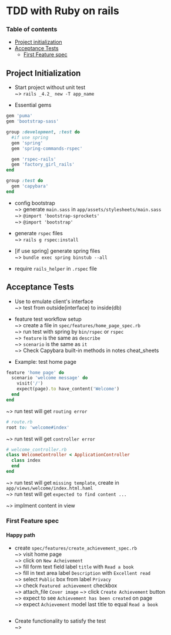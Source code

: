 # TDD with Ruby on rails  

### Table of contents  
* [Project initialization](#project-initialization)
* [Acceptance Tests](#acceptance-tests)
  * [First Feature spec](#first-feature-spec)

## Project Initialization  
* Start project without unit test  
~> `rails _4.2_ new -T app_name`  

* Essential gems  
```ruby
gem 'puma'
gem 'bootstrap-sass'

group :development, :test do
  #if use spring
  gem 'spring'
  gem 'spring-commands-rspec'

  gem 'rspec-rails'
  gem 'factory_girl_rails'
end

group :test do
  gem 'capybara'
end
```

* config bootstrap  
~> generate `main.sass` in `app/assets/stylesheets/main.sass`  
~> `@import 'bootstrap-sprockets'`  
~> `@import 'bootstrap'`  

* generate `rspec` files  
~> `rails g rspec:install`  

* [if use spring] generate spring files  
~> `bundle exec spring binstub --all`  

* require `rails_helper` in `.rspec` file  

## Acceptance Tests  
* Use to emulate client's interface  
~> test from outside(interface) to inside(db)  

* feature test workflow setup  
~> create a file in `spec/features/home_page_spec.rb`  
~> run test with spring by `bin/rspec` or `rspec`   
~> `feature` is the same as `describe`  
~> `scenario` is the same as `it`  
~> Check Capybara built-in methods in notes cheat_sheets  
* Example: test home page  
```ruby
feature 'home page' do
  scenario 'welcome message' do
    visit('/')
    expect(page).to have_content('Welcome')
  end
end
```

~> run test will get `routing error`  
```ruby
# route.rb
root to: 'welcome#index'
```

~> run test will get `controller error`  
```ruby
# welcome_controller.rb
class WelcomeController < ApplicationController
  class index
  end
end
```

~> run test will get `missing template`, create in `app/views/welcome/index.html.haml`  
~> run test will get `expected to find content ...`  

~> implment content in view  

### First Feature spec  
#### Happy path  
* create `spec/features/create_achievement_spec.rb`  
~> visit home page  
~> click on `New Acheivement`  
~> fill form text field label `title` with `Read a book`  
~> fill in text area label `Description` with `Excellent read`  
~> select `Public` box from label `Privacy`  
~> check `Featured achievement` checkbox  
~> attach_file `Cover image`
~> click `Create Achievement` button  
~> expect to see `Achievement has been created` on page  
~> expect `Achievement` model last title to equal `Read a book`  
```ruby

```

* Create functionality to satisfy the test  
~> 
